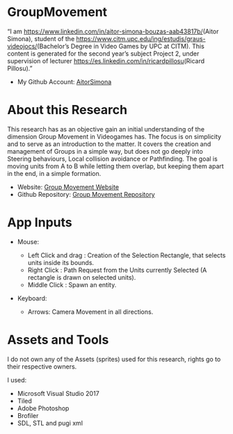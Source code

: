 ﻿# GroupMovement

“I am <https://www.linkedin.com/in/aitor-simona-bouzas-aab43817b/>(Aitor Simona), student of the
<https://www.citm.upc.edu/ing/estudis/graus-videojocs/>(Bachelor’s Degree in
Video Games by UPC at CITM). This content is generated for the second year’s
subject Project 2, under supervision of lecturer
<https://es.linkedin.com/in/ricardpillosu>(Ricard Pillosu).”

* My Github Account: [AitorSimona](https://github.com/AitorSimona)

# About this Research

This research has as an objective gain an initial understanding of the dimension Group Movement in Videogames has. The focus is on simplicity and to serve as an introduction to the matter. It covers the creation and management of Groups in a simple way, but does not go deeply into Steering behaviours, Local collision avoidance or Pathfinding. The goal is moving units from A to B while letting them overlap, but keeping them apart in the end, in a simple formation.

* Website: [Group Movement Website](https://aitorsimona.github.io/Research_GroupMovement/) 
* Github Repository: [Group Movement Repository](https://github.com/AitorSimona/Research_GroupMovement) 

# App Inputs

* Mouse:
  * Left Click and drag : Creation of the Selection Rectangle, that selects units inside its bounds.
  * Right Click : Path Request from the Units currently Selected (A rectangle is drawn on selected units).
  * Middle Click : Spawn an entity. 
  
* Keyboard: 
  * Arrows: Camera Movement in all directions.
  
# Assets and Tools
  
I do not own any of the Assets (sprites) used for this research, rights go to their respective owners.

I used:

* Microsoft Visual Studio 2017
* Tiled
* Adobe Photoshop
* Brofiler
* SDL, STL and pugi xml
